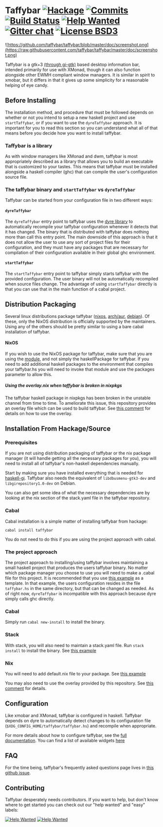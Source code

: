 # Taffybar [![Hackage](https://img.shields.io/hackage/v/taffybar.svg)](https://hackage.haskell.org/package/taffybar) [![Commits](https://img.shields.io/github/commits-since/taffybar/taffybar/latest-release.svg?label=unreleased%20commits)](https://github.com/taffybar/taffybar/compare/latest-release...master) [![Build Status](https://travis-ci.org/taffybar/taffybar.svg?branch=master)](https://travis-ci.org/taffybar/taffybar) [![Help Wanted](https://img.shields.io/github/issues/taffybar/taffybar/help%20wanted.svg)](https://github.com/taffybar/taffybar/labels/help%20wanted) [![Gitter chat](https://badges.gitter.im/gitterHQ/gitter.png)](https://gitter.im/taffybar/Lobby) [![License BSD3](https://img.shields.io/badge/license-BSD3-green.svg?dummy)](https://github.com/taffybar/taffybar/blob/master/LICENSE)

![https://github.com/taffybar/taffybar/blob/master/doc/screenshot.png](https://raw.githubusercontent.com/taffybar/taffybar/master/doc/screenshot.png)

Taffybar is a gtk+3 [(through
gi-gtk)](https://github.com/taffybar/taffybar/issues/256) based desktop
information bar, intended primarily for use with XMonad, though it can also
function alongside other EWMH compliant window managers. It is similar in spirit
to xmobar, but it differs in that it gives up some simplicity for a reasonable
helping of eye candy.

Before Installing
-----------------

The installation method, and procedure that must be followed depends on whether
or not you intend to setup a new haskell project and use `startTaffybar`, or if
you want to use the `dyreTaffybar` approach. It is important for you to read
this section so you can understand what all of that means before you decide how
you want to install taffybar.

### Taffybar is a library

As with window managers like XMonad and dwm, taffybar is most appropriately
described as a library that allows you to build an executable that is customized
to your tastes. This means that taffybar must be installed alongside a haskell
compiler (ghc) that can compile the user's configuration source file.

### The taffybar binary and `startTaffybar` vs `dyreTaffybar`

Taffybar can be started from your configuration file in two different ways:

#### `dyreTaffybar`

The `dyreTaffybar` entry point to taffybar uses the [dyre
library](https://github.com/willdonnelly/dyre) to automatically recompile your
taffybar configuration whenever it detects that it has changed. The binary that
is distributed with taffybar does nothing more than call this entry point. The
main downside of this approach is that it does not allow the user to use any
sort of project files for their configuration, and they must have any packages
that are necessary for compilation of their configuration available in their
global ghc environment.

#### `startTaffybar`

The `startTaffybar` entry point to taffybar simply starts taffybar with the
provided configuration. The user binary will not be automatically recompiled
when source files change. The advantage of using `startTaffybar` directly is
that you can use that in the main function of a cabal project.

Distribution Packaging
----------------------
Several linux distributions package taffybar
([nixos](https://github.com/NixOS/nixpkgs/blob/master/pkgs/applications/window-managers/taffybar/default.nix),
[arch/aur](https://aur.archlinux.org/packages/taffybar/),
[debian](https://aur.archlinux.org/packages/taffybar/)). Of these, only the
NixOS distribution is officially supported by the maintainers. Using any of the
others should be pretty similar to using a bare cabal installation of taffybar.

#### NixOS

If you wish to use the NixOS package for taffybar, make sure that you are using
the
[module](https://github.com/NixOS/nixpkgs/blob/master/pkgs/applications/window-managers/taffybar/default.nix),
and not simply the haskellPackage for taffybar. If you need to add additional
haskell packages to the environment that compiles your taffybar.hs you will need
to invoke that module and use the packages parameter to allow this.

##### Using the overlay.nix when taffybar is broken in nixpkgs
The taffybar haskell package in nixpkgs has been broken in the unstable channel
from time to time. To ameliorate this issue, this repository provides an overlay
file which can be used to build taffybar. See [this
comment](https://github.com/taffybar/taffybar/issues/464#issuecomment-503258726)
for details on how to use the overlay.

Installation From Hackage/Source
--------------------------------

### Prerequisites

If you are not using distribution packaging of taffybar or the nix package
manager (it will handle getting all the necessary packages for you), you will
need to install all of taffybar's non-haskell dependencies manually.

Start by making sure you have installed everything that is needed for [haskell-gi](https://github.com/haskell-gi/haskell-gi). Taffybar also needs the
equivalent of `libdbusmenu-gtk3-dev` and `libgirepository1.0-dev` on Debian.

You can also get some idea of what the necessary dependencies are by looking at
the nix section of the stack.yaml file in the taffybar repository.

### Cabal

Cabal installation is a simple matter of installing taffybar from hackage:
```
cabal install taffybar
```

You do not need to do this if you are using the project approach with cabal.

### The project approach
The project approach to installing/using taffybar involves maintaining a small
haskell project that produces the users taffybar binary. No matter which package
manager you choose to use you will need to make a .cabal file for this project.
It is recommended that you use [this
example](https://github.com/taffybar/taffybar/blob/master/example/my-taffybar.cabal)
as a template. In that example, the users configuration resides in the file
`taffybar.hs` in the same directory, but that can be changed as needed. As of
right now, `dyreTaffybar` is incompatible with this approach because dyre simply
calls ghc directly.

### Cabal

Simply run `cabal new-install` to install the binary.

### Stack

With stack, you will also need to maintain a stack.yaml file. Run `stack
install` to install the binary. See [this
example](https://github.com/taffybar/taffybar/blob/master/example/stack.yaml)

### Nix

You will need to add default.nix file to your package. See [this
example](https://github.com/taffybar/taffybar/blob/master/example/default.nix)

You may also need to use the overlay provided by this repository. See [this
comment](https://github.com/taffybar/taffybar/issues/464#issuecomment-503258726)
for details.


Configuration
-------------

Like xmobar and XMonad, taffybar is configured in haskell. Taffybar depends on
dyre to automatically detect changes to its configuration file
(`$XDG_CONFIG_HOME/taffybar/taffybar.hs`) and recompile when appropriate.

For more details about how to configure taffybar, see the [full
documentation](https://hackage.haskell.org/package/taffybar). You can find a
list of available widgets
[here](http://hackage.haskell.org/package/taffybar-2.0.0/docs/System-Taffybar-Widget.html)

FAQ
---

For the time being, taffybar's frequently asked questions page lives in [this
github issue](https://github.com/taffybar/taffybar/issues/332).

Contributing
------------

Taffybar desperately needs contributors. If you want to help, but don't know
where to get started you can check out our "help wanted" and "easy" labels:


[![Help Wanted](https://img.shields.io/github/issues/taffybar/taffybar/help%20wanted.svg)](https://github.com/taffybar/taffybar/labels/help%20wanted)
[![Help Wanted](https://img.shields.io/github/issues/taffybar/taffybar/easy.svg)](https://github.com/taffybar/taffybar/labels/easy)
